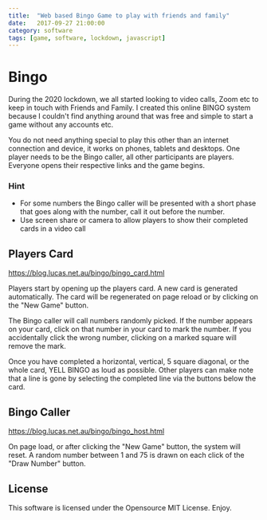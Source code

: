 ```yaml
---
title:  "Web based Bingo Game to play with friends and family"
date:   2017-09-27 21:00:00
category: software
tags: [game, software, lockdown, javascript]
---
```

# Bingo

During the 2020 lockdown, we all started looking to video calls, Zoom etc to keep in touch with Friends and Family. 
I created this online BINGO system because I couldn't find anything around that was free and simple to start a game without any accounts etc.

You do not need anything special to play this other than an internet connection and device, it works on phones, tablets and desktops.
One player needs to be the Bingo caller, all other participants are players. Everyone opens their respective links and the game begins.

### Hint
* For some numbers the Bingo caller will be presented with a short phase that goes along with the number, call it out before the number.
* Use screen share or camera to allow players to show their completed cards in a video call

## Players Card
<https://blog.lucas.net.au/bingo/bingo_card.html>

Players start by opening up the players card. A new card is generated automatically. The card will be regenerated on page reload or by clicking on the "New Game" button.

The Bingo caller will call numbers randomly picked. If the number appears on your card, click on that number in your card to mark the number. If you accidentally click the wrong number, clicking on a marked square will remove the mark.

Once you have completed a horizontal, vertical, 5 square diagonal, or the whole card, YELL BINGO as loud as possible. Other players can make note that a line is gone by selecting the completed line via the buttons below the card.

## Bingo Caller
<https://blog.lucas.net.au/bingo/bingo_host.html>

On page load, or after clicking the "New Game" button, the system will reset. A random number between 1 and 75 is drawn on each click of the "Draw Number" button.

## License
This software is licensed under the Opensource MIT License. Enjoy.